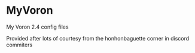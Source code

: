 # MyVoron
My Voron 2.4 config files

Provided after lots of courtesy from the honhonbaguette corner in discord commiters 
